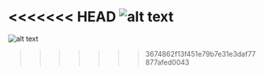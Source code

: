 <<<<<<< HEAD
![alt text](https://azapru.github.io/wip.png)
=======
![alt text](https://azapru.github.io/wip.png)
>>>>>>> 3674862f13f451e79b7e31e3daf77877afed0043
